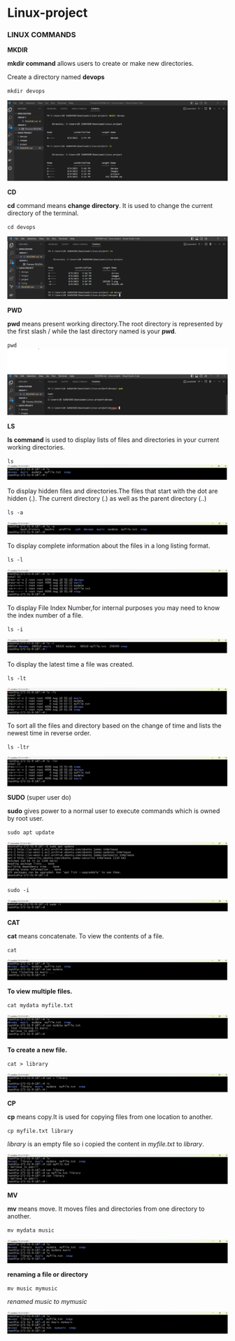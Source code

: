 # Linux-project
 
### LINUX COMMANDS

 __MKDIR__ 
 
  __mkdir command__ allows users to create or make new directories.

  
  Create a directory named  __devops__



  `mkdir devops`

![](./images/3.png)





__CD__

  __cd__ command means __change directory__. It is used to change the current directory of the terminal.
 
`cd devops`


  ![](./images/4.png)


__PWD__

__pwd__ means present working directory.The root directory is represented by the first slash / while the last directory named is your __pwd__.

`pwd`
![](./images/5.png)



__LS__

__ls command__ is used to display lists of files and directories in your current working directories.


`ls`
![](./images/9.png)


To display hidden files and directories.The files that start with the dot are hidden (.). The current directory (.) as well as the parent directory (..) 

`ls -a`


![](./images/10.png)


To display complete information about the files in a long listing format.

`ls -l`

![](./images/11.png)

To display File Index Number,for internal purposes you may need to know the index number of a file. 

`ls -i`

![](./images/12.png)

To display the latest time a file was created.

`ls -lt`

![](./images/13.png)

To sort all the files and directory based on the change of time and lists the newest time in reverse order.

`ls -ltr`

![](./images/14.png)


__SUDO__ (super user do)

__sudo__ gives power to a normal user to execute commands which is owned by root user.

`sudo apt update`

![](./images/7.png)

`sudo -i`

![](./images/8.png)

__CAT__

__cat__ means concatenate. To view the contents of a file.

`cat`

![](./images/15.png)

__To view multiple files.__

`cat mydata myfile.txt`

![](./images/16.png)

__To create a new file.__

`cat > library`

![](./images/17.png)


__CP__

__cp__ means copy.It is used for copying files from one location to another.

`cp myfile.txt library`

_library_ is an empty file so i copied the content in _myfile.txt_ to _library_.

![](./images/18.png)


__MV__

__mv__ means move. It moves files and directories from one directory to another.

`mv mydata music`

![](./images/19.png)

__renaming a file or directory__

`mv music mymusic`

_renamed music to mymusic_

![](./images/20.png)







